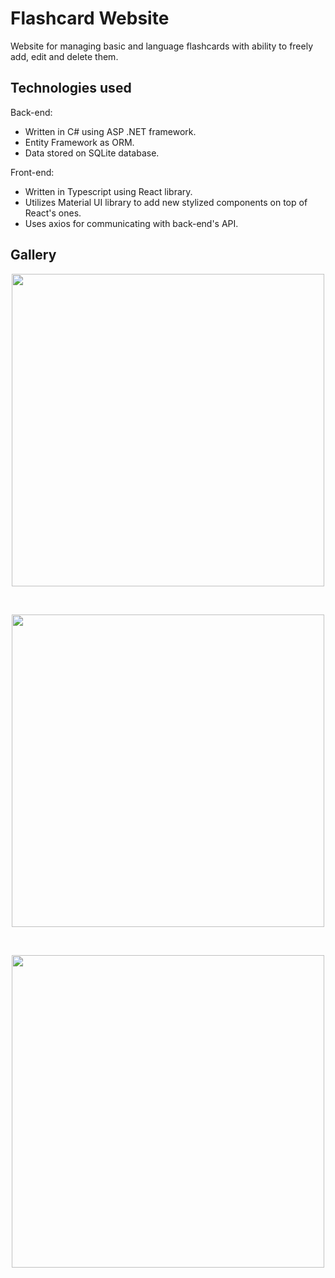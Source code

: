 # Flashcard Website
Website for managing basic and language flashcards with ability to freely add, edit and delete them.

## Technologies used
Back-end:
* Written in C# using ASP .NET framework.
* Entity Framework as ORM.
* Data stored on SQLite database.

Front-end:
* Written in Typescript using React library.
* Utilizes Material UI library to add new stylized components on top of React's ones.
* Uses axios for communicating with back-end's API.


## Gallery
<p align="center">
  <img align="center" src="https://user-images.githubusercontent.com/25458415/174494475-834898d6-a036-40fa-ad08-3e63d46cf5d0.png" width="500"/>
</p>
  <br/>
<p align="center">
  <img align="center" src="https://user-images.githubusercontent.com/25458415/174494477-d5fd8d5b-cc82-4e87-8dd1-ae32b74e786e.png" width="500"/>
</p>
  <br/>
<p align="center">
  <img align="center" src="https://user-images.githubusercontent.com/25458415/174494479-1b727841-fe62-4b89-8537-e56cf507ff13.png" width="500"/>
</p>
